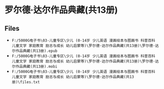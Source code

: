 # 罗尔德·达尔作品典藏(共13册)

## Files

- `F:/5000G电子书\03-儿童专区\少儿 (0-14岁 少儿英语 漫画绘本与图画书 科普百科 儿童文学 家庭教育 励志与成长 幼儿启蒙等)\罗尔德·达尔作品典藏(共13册)\罗尔德·达尔作品典藏(共13册).epub`
- `F:/5000G电子书\03-儿童专区\少儿 (0-14岁 少儿英语 漫画绘本与图画书 科普百科 儿童文学 家庭教育 励志与成长 幼儿启蒙等)\罗尔德·达尔作品典藏(共13册)\罗尔德·达尔作品典藏(共13册).mobi`
- `F:/5000G电子书\03-儿童专区\少儿 (0-14岁 少儿英语 漫画绘本与图画书 科普百科 儿童文学 家庭教育 励志与成长 幼儿启蒙等)\罗尔德·达尔作品典藏(共13册)\files.txt`
